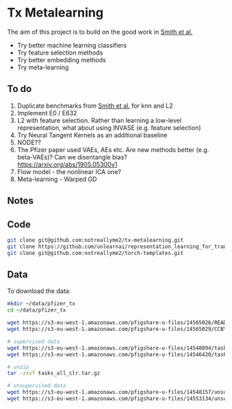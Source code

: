 # Tx Metalearning

The aim of this project is to build on the good work in [Smith et al.](<https://www.biorxiv.org/content/10.1101/574723v2>)

* Try better machine learning classifiers
* Try feature selection methods
* Try better embedding methods
* Try meta-learning

## To do

1. Duplicate benchmarks from [Smith et al.](<https://www.biorxiv.org/content/10.1101/574723v2>) for knn and L2
2. Implement E0 / E632
3. L2 with feature selection. Rather than learning a low-level representation, what about using INVASE (e.g. feature selection)
4. Try Neural Tangent Kernels as an additional baseline
5. NODE??
6. The Pfizer paper used VAEs, AEs etc. Are new methods better (e.g. beta-VAEs)?  Can we disentangle bias? <https://arxiv.org/abs/1905.05300v1>
7. Flow model - the nonlinear ICA one?
8. Meta-learning - Warped GD

## Notes



## Code
```bash
git clone git@github.com:notreallyme2/tx-metalearning.git
git clone https://github.com/unlearnai/representation_learning_for_transcriptomics.git
git clone git@github.com:notreallyme2/torch-templates.git
```

## Data 

To download the data:

```bash
mkdir ~/data/pfizer_tx
cd ~/data/pfizer_tx

wget https://s3-eu-west-1.amazonaws.com/pfigshare-u-files/14565026/README.md
wget https://s3-eu-west-1.amazonaws.com/pfigshare-u-files/14565029/CCBY4.0license.txt

# supervised data
wget https://s3-eu-west-1.amazonaws.com/pfigshare-u-files/14548094/tasks_README.md # readme
wget https://s3-eu-west-1.amazonaws.com/pfigshare-u-files/14546420/tasks_all_clr.tar.gz # data

# unzip
tar -zxvf tasks_all_clr.tar.gz

# unsupervised data
wget https://s3-eu-west-1.amazonaws.com/pfigshare-u-files/14548157/unsupervised_README.md # readme
wget https://s3-eu-west-1.amazonaws.com/pfigshare-u-files/14553134/unsupervised_all_clr_train.h5 # data
```
